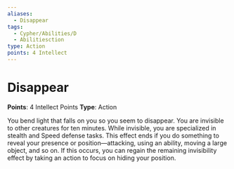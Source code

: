 ```yaml
---
aliases:
  - Disappear
tags:
  - Cypher/Abilities/D
  - Abilitiesction
type: Action
points: 4 Intellect
---
```


# Disappear

**Points**: 4 Intellect Points
**Type**: Action

You bend light that falls on you so you seem to disappear. You are invisible to other creatures for ten minutes. While invisible, you are specialized in stealth and Speed defense tasks. This effect ends if you do something to reveal your presence or position—attacking, using an ability, moving a large object, and so on. If this occurs, you can regain the remaining invisibility effect by taking an action to focus on hiding your position.
